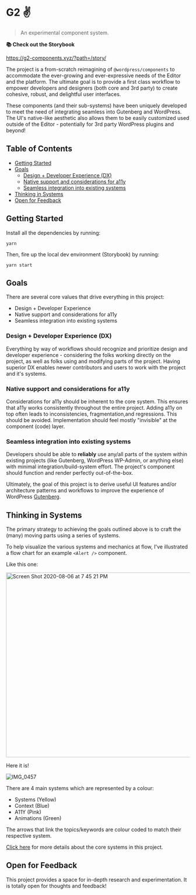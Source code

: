 # G2 ✌️

> An experimental component system.

**📚 Check out the Storybook**

https://g2-components.xyz/?path=/story/

The project is a from-scratch reimagining of `@wordpress/components` to accommodate the ever-growing and ever-expressive needs of the Editor and the platform. The ultimate goal is to provide a first class workflow to empower developers and designers (both core and 3rd party) to create cohesive, robust, and delightful user interfaces.

These components (and their sub-systems) have been uniquely developed to meet the need of integrating seamless into Gutenberg and WordPress. The UI's native-like aesthetic also allows them to be easily customized used outside of the Editor - potentially for 3rd party WordPress plugins and beyond!

## Table of Contents

<!-- START doctoc generated TOC please keep comment here to allow auto update -->
<!-- DON'T EDIT THIS SECTION, INSTEAD RE-RUN doctoc TO UPDATE -->

-   [Getting Started](#getting-started)
-   [Goals](#goals)
    -   [Design + Developer Experience (DX)](#design--developer-experience-dx)
    -   [Native support and considerations for a11y](#native-support-and-considerations-for-a11y)
    -   [Seamless integration into existing systems](#seamless-integration-into-existing-systems)
-   [Thinking in Systems](#thinking-in-systems)
-   [Open for Feedback](#open-for-feedback)

<!-- END doctoc generated TOC please keep comment here to allow auto update -->

## Getting Started

Install all the dependencies by running:

```
yarn
```

Then, fire up the local dev environment (Storybook) by running:

```
yarn start
```

## Goals

There are several core values that drive everything in this project:

-   Design + Developer Experience
-   Native support and considerations for a11y
-   Seamless integration into existing systems

### Design + Developer Experience (DX)

Everything by way of workflows should recognize and prioritize design and developer experience - considering the folks working directly on the project, as well as folks using and modifying parts of the project. Having superior DX enables newer contributors and users to work with the project and it's systems.

### Native support and considerations for a11y

Considerations for a11y should be inherent to the core system. This ensures that a11y works consistently throughout the entire project. Adding a11y on top often leads to inconsistencies, fragmentation,and regressions. This should be avoided. Implementation should feel mostly "invisible" at the component (code) layer.

### Seamless integration into existing systems

Developers should be able to **reliably** use any/all parts of the system within existing projects (like Gutenberg, WordPress WP-Admin, or anything else) with minimal integration/build-system effort. The project's component should function and render perfectly out-of-the-box.

Ultimately, the goal of this project is to derive useful UI features and/or architecture patterns and workflows to improve the experience of WordPress [Gutenberg](https://github.com/WordPress/gutenberg).

## Thinking in Systems

The primary strategy to achieving the goals outlined above is to craft the (many) moving parts using a series of systems.

To help visualize the various systems and mechanics at flow, I've illustrated a flow chart for an example `<Alert />` component.

Like this one:

<img width="505" alt="Screen Shot 2020-08-06 at 7 45 21 PM" src="https://user-images.githubusercontent.com/2322354/89593516-60542580-d81d-11ea-9807-7d404d8de931.png">

Here it is!

![IMG_0457](https://user-images.githubusercontent.com/2322354/89593533-6813ca00-d81d-11ea-8c3e-28bfbc377e9b.png)

There are 4 main systems which are represented by a colour:

-   Systems (Yellow)
-   Context (Blue)
-   A11Y (Pink)
-   Animations (Green)

The arrows that link the topics/keywords are colour coded to match their respective system.

[Click here](https://github.com/ItsJonQ/g2/issues/3) for more details about the core systems in this project.

## Open for Feedback

This project provides a space for in-depth research and experimentation. It is totally open for thoughts and feedback!
